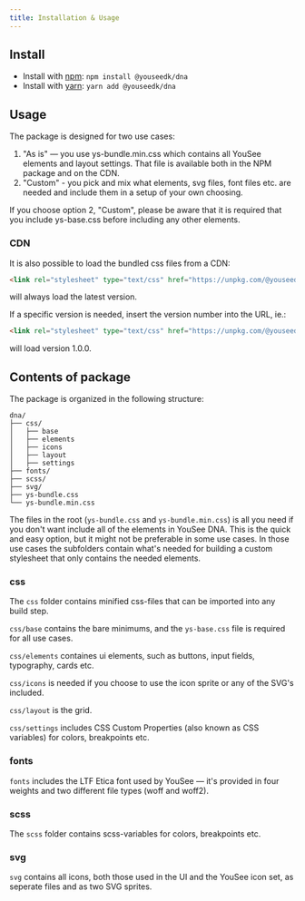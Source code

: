```yaml
---
title: Installation & Usage
---
```


## Install
- Install with [npm](https://www.npmjs.com/): `npm install @youseedk/dna`
- Install with [yarn](https://yarnpkg.com/): `yarn add @youseedk/dna`

## Usage
The package is designed for two use cases:

1. "As is" — you use ys-bundle.min.css which contains all YouSee elements and layout settings. That file is available both in the NPM package and on the CDN.
2. "Custom" - you pick and mix what elements, svg files, font files etc. are needed and include them in a setup of your own choosing.

If you choose option 2, "Custom", please be aware that it is required that you include ys-base.css before including any other elements.

### CDN
It is also possible to load the bundled css files from a CDN:
```html
<link rel="stylesheet" type="text/css" href="https://unpkg.com/@youseedk/dna/ys-bundle.min.css" />
```
will always load the latest version.

If a specific version is needed, insert the version number into the URL, ie.:
```html
<link rel="stylesheet" type="text/css" href="https://unpkg.com/@youseedk/dna@1.0.0/ys-bundle.min.css" />
```
will load version 1.0.0.

## Contents of package
The package is organized in the following structure:
```plaintext
dna/
├── css/
│   ├── base
│   ├── elements
│   ├── icons
│   ├── layout
│   ├── settings
├── fonts/
├── scss/
├── svg/
├── ys-bundle.css
└── ys-bundle.min.css
```

The files in the root (`ys-bundle.css` and `ys-bundle.min.css`) is all you need if you don't want include all of the elements in YouSee DNA. This is the quick and easy option, but it might not be preferable in some use cases. In those use cases the subfolders contain what's needed for building a custom stylesheet that only contains the needed elements.

### css
The `css` folder contains minified css-files that can be imported into any build step.

`css/base` contains the bare minimums, and the `ys-base.css` file is required for all use cases.

`css/elements` containes ui elements, such as buttons, input fields, typography, cards etc.

`css/icons` is needed if you choose to use the icon sprite or any of the SVG's included.

`css/layout` is the grid.

`css/settings` includes CSS Custom Properties (also known as CSS variables) for colors, breakpoints etc.

### fonts
`fonts` includes the LTF Etica font used by YouSee — it's provided in four weights and two different file types (woff and woff2).

### scss
The `scss` folder contains scss-variables for colors, breakpoints etc.

### svg
`svg` contains all icons, both those used in the UI and the YouSee icon set, as seperate files and as two SVG sprites.




